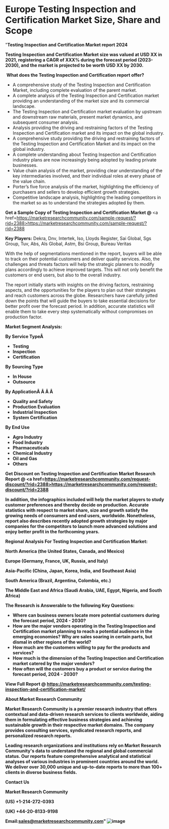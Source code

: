 # Europe Testing Inspection and Certification Market Size, Share and Scope
"<strong>Testing Inspection and Certification Market report 2024</strong>

<strong>Testing Inspection and Certification Market size was valued at USD XX in 2021, registering a CAGR of XXX% during the forecast period (2023-2030), and the market is projected to be worth USD XX by 2030.</strong>

 <strong><b>What does the Testing Inspection and Certification report offer?</b></strong>
<ul>
  <li>A comprehensive study of the Testing Inspection and Certification Market, including complete evaluation of the parent market.</li>
  <li>A complete analysis of the Testing Inspection and Certification market providing an understanding of the market size and its commercial landscape.</li>
  <li>The Testing Inspection and Certification market evaluation by upstream and downstream raw materials, present market dynamics, and subsequent consumer analysis.</li>
  <li>Analysis providing the driving and restraining factors of the Testing Inspection and Certification market and its impact on the global industry.</li>
  <li>A comprehensive study providing the driving and restraining factors of the Testing Inspection and Certification Market and its impact on the global industry.</li>
  <li>A complete understanding about Testing Inspection and Certification industry plans are now increasingly being adopted by leading private businesses.</li>
  <li>Value chain analysis of the market, providing clear understanding of the key intermediaries involved, and their individual roles at every phase of the value chain.</li>
  <li>Porter’s five force analysis of the market, highlighting the efficiency of purchasers and sellers to develop efficient growth strategies.</li>
  <li>Competitive landscape analysis, highlighting the leading competitors in the market so as to understand the strategies adopted by them.</li>
</ul>

<strong>Get a Sample Copy of Testing Inspection and Certification Market @ </strong><a href=https://marketresearchcommunity.com/sample-request/?rid=2388><u>https://marketresearchcommunity.com/sample-request/?rid=2388</u></a>

<strong>Key Players:</strong> 
Dekra, Dnv, Intertek, Iso, Lloyds Register, Sai Global, Sgs Group, Tuv, Abs, Als Global, Astm, Bsi Group, Bureau Veritas

With the help of segmentations mentioned in the report, buyers will be able to track on their potential customers and deliver quality services. Also, the challenges and threats factors will help the strategic planners to modify plans accordingly to achieve improved targets. This will not only benefit the customers or end users, but also to the overall industry.

The report initially starts with insights on the driving factors, restraining aspects, and the opportunities for the players to plan out their strategies and reach customers across the globe. Researchers have carefully jotted down the points that will guide the buyers to take essential decisions for better profit over the forecast period. In addition, accurate statistics will enable them to take every step systematically without compromises on production factor.

<strong>Market Segment Analysis:</strong>


<strong><strong>By Service TypeÂ  </strong></h4>
<ul>
 	<li>Testing</li>
 	<li>Inspection</li>
 	<li>Certification</li>
</ul>
<strong><strong>By Sourcing Type </strong></h4>
<ul>
 	<li>In House</li>
 	<li>Outsource</li>
</ul>
<strong><strong>By ApplicationÂ Â Â Â  </strong></h4>
<ul>
 	<li>Quality and Safety</li>
 	<li>Production Evaluation</li>
 	<li>Industrial Inspection</li>
 	<li>System Certification</li>
</ul>
<strong><strong>By End Use </strong></h4>
<ul>
 	<li>Agro Industry</li>
 	<li>Food Industry</li>
 	<li>Pharmaceuticals</li>
 	<li>Chemical Industry</li>
 	<li>Oil and Gas</li>
 	<li>Others</li>
</ul>

<strong>Get Discount on Testing Inspection and Certification Market Research Report @ </b></strong><a href=https://marketresearchcommunity.com/request-discount/?rid=2388><u>https://marketresearchcommunity.com/request-discount/?rid=2388</u></a>

In addition, the infographics included will help the market players to study customer preferences and thereby decide on production. Accurate statistics with respect to market share, size and growth satisfy the growing needs of consumers and end users, worldwide. Nonetheless, report also describes recently adopted growth strategies by major companies for the competitors to launch more advanced solutions and enjoy better profit in the forthcoming years.

<strong>Regional Analysis For Testing Inspection and Certification Market:</strong>

<strong>North America</strong> (the United States, Canada, and Mexico)

<strong>Europe</strong> (Germany, France, UK, Russia, and Italy)

<strong>Asia-Pacific</strong> (China, Japan, Korea, India, and Southeast Asia)

<strong>South America</strong> (Brazil, Argentina, Colombia, etc.)

<strong>The Middle East and Africa</strong> (Saudi Arabia, UAE, Egypt, Nigeria, and South Africa)

<strong>The Research is Answerable to the following Key Questions:</strong>
<ul>
 	<li>Where can business owners locate more potential customers during the forecast period, 2024 - 2030?</li>
 	<li>How are the major vendors operating in the Testing Inspection and Certification market planning to reach a potential audience in the emerging economies? Why are sales soaring in certain parts, but dismal in other regions of the world?</li>
 	<li>How much are the customers willing to pay for the products and services?</li>
 	<li>How much is the dimension of the Testing Inspection and Certification market catered by the major vendors?</li>
 	<li>How often will the customers buy a product or service during the forecast period, 2024 - 2030?</li>
</ul>

<strong>View Full Report @</strong> <a href=https://marketresearchcommunity.com/testing-inspection-and-certification-market/>https://marketresearchcommunity.com/testing-inspection-and-certification-market/</a>

<strong>About Market Research Community</strong>

Market Research Community is a premier research industry that offers contextual and data-driven research services to clients worldwide, aiding them in formulating effective business strategies and achieving sustainable growth in their respective market domains. The company provides consulting services, syndicated research reports, and personalized research reports.

Leading research organizations and institutions rely on Market Research Community's data to understand the regional and global commercial status. Our reports feature comprehensive analytical and statistical analyses of various industries in prominent countries around the world. We deliver over 30,000 unique and up-to-date reports to more than 100+ clients in diverse business fields.

<strong>Contact Us</strong>

<strong>Market Research Community</strong>

(US) +1-214-272-0393

(UK) +44-20-8133-9198

<strong>Email:</strong>sales@marketresearchcommunity.com"
![image](https://github.com/radhad123/marketresearchreports/assets/158307692/3ddc7ee4-2edb-4a78-bcac-1cd3c717a446)
